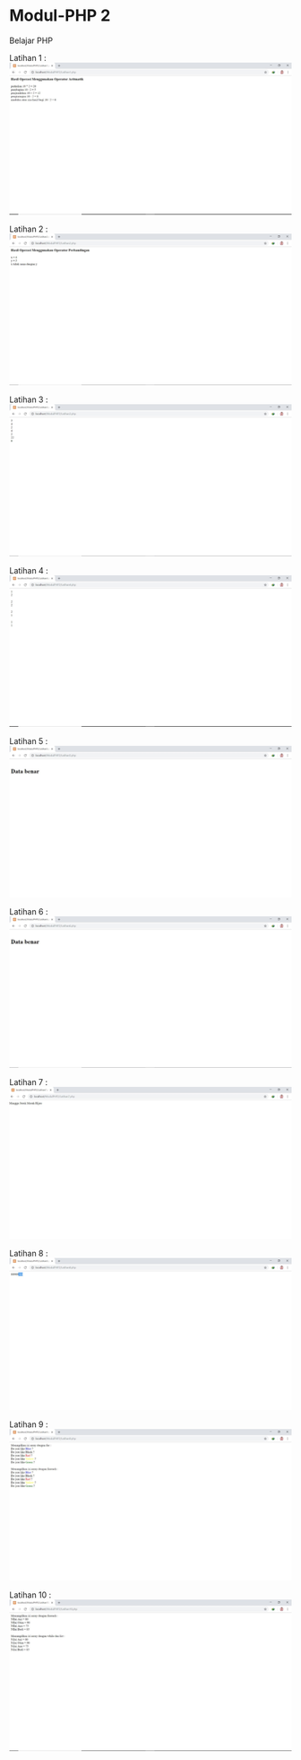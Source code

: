 # Modul-PHP 2
Belajar PHP

Latihan 1 :
![alt text](https://github.com/Dhimas46/Modul-PHP/blob/master/Latihan%201.JPG)

Latihan 2 :
![alt text](https://github.com/Dhimas46/Modul-PHP/blob/master/Latihan%202.JPG)

Latihan 3 :
![alt text](https://github.com/Dhimas46/Modul-PHP/blob/master/Latihan%203.JPG)

Latihan 4 :
![alt text](https://github.com/Dhimas46/Modul-PHP/blob/master/Latihan%204.JPG)

Latihan 5 :
![alt text](https://github.com/Dhimas46/Modul-PHP/blob/master/Latihan%205.JPG)

Latihan 6 :
![alt text](https://github.com/Dhimas46/Modul-PHP/blob/master/Latihan%206.JPG)

Latihan 7 :
![alt text](https://github.com/Dhimas46/Modul-PHP/blob/master/Latihan%207.JPG)

Latihan 8 :
![alt tetx](https://github.com/Dhimas46/Modul-PHP/blob/master/Latihan%208.JPG)

Latihan 9 :
![alt text](https://github.com/Dhimas46/Modul-PHP/blob/master/Latihan%209.JPG)

Latihan 10 :
![alt text](https://github.com/Dhimas46/Modul-PHP/blob/master/Latihan%2010.JPG)
